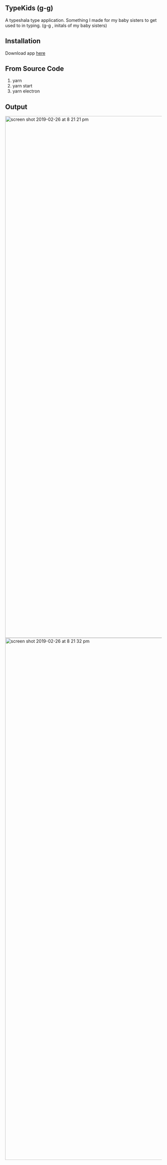## TypeKids (g-g)

A typeshala type application. Something I made for my baby sisters to get used to in typing. (g-g , initals of my baby sisters)

## Installation

Download app <a href="https://github.com/karkipy/g-g/releases/tag/v0.1.1"> here</a>

## From Source Code

1) yarn
2) yarn start
3) yarn electron

## Output

<img width="1679" alt="screen shot 2019-02-26 at 8 21 21 pm" src="https://user-images.githubusercontent.com/12614476/53420584-2960ca00-3a04-11e9-8168-d7c20e2c58b9.png">


<img width="1680" alt="screen shot 2019-02-26 at 8 21 32 pm" src="https://user-images.githubusercontent.com/12614476/53420586-2960ca00-3a04-11e9-8bb8-afd818ef1aac.png">
